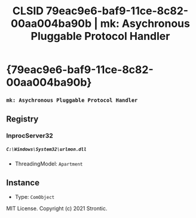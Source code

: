 ﻿---
title: "CLSID 79eac9e6-baf9-11ce-8c82-00aa004ba90b | mk: Asychronous Pluggable Protocol Handler"
excerpt: What is COM-Object CLSID 79eac9e6-baf9-11ce-8c82-00aa004ba90b?
---

# {79eac9e6-baf9-11ce-8c82-00aa004ba90b}

### `mk: Asychronous Pluggable Protocol Handler`

## Registry


### InprocServer32

##### `C:\Windows\System32\urlmon.dll`
* ThreadingModel: `Apartment`

## Instance

* Type: `ComObject`

MIT License. Copyright (c) 2021 Strontic.


